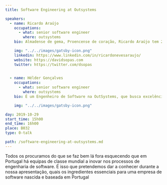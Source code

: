 ```yaml
---
title: Software Engineering at Outsystems

speakers:
  - name: Ricardo Araújo
    occupations:
      - what: senior software engineer
        where: outsystems
    bio: Almadense de gema, Proencense de coração, Ricardo Araújo tem 20 anos de carreira ligado ao desenvolvimento web, tendo aprendido e desenvolvido aplicações para diversas indústrias e clientes de diversos países. Em 2009 abriu o centro de desenvolvimento remoto da OutSystems situado em Proença-a-Nova e de lá tem ajudado a OutSystems a liderar o mercado de Low-Code. O actual desafio é o de aumentar o ecosistema em 50 000 programadores até final de 2020.

    img: "../../images/gatsby-icon.png"
    linkedin: https://www.linkedin.com/in/ricardonevesaraujo/
    website: https://davidsopas.com
    twitter: https://twitter.com/dsopas
    

  - name: Hélder Gonçalves
    occupations:
      - what: senior software engineer
        where: outsystems
    bio: É um Engenheiro de Software na OutSystems, que busca excelência no seu trabalho. Com uma mente curiosa e um espírito inquisitivo desafia os seus colegas a percepcionar se estão a tomar as decisões mais acertadas. Actualmente, desenvolve funcionalidades colaborativas que visam aumentar a produtividade e desempenho de equipas de trabalho OutSystems.

    img: "../../images/gatsby-icon.png"

day: 2019-10-29
start_time: 15h00
end_time: 16h00
place: B032
type: 0-talk

path: /software-engineering-at-outsystems.md
---
```


Todos os procuramos do que se faz bem lá fora esquecendo que em Portugal há equipas de classe mundial a inovar nos processos de engenharia de software. É isso que pretendemos dar a conhecer durante a nossa apresentação, quais os ingredientes essenciais para uma empresa de software nascida e baseada em Portugal
